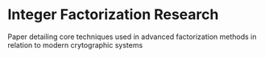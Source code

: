 # Integer Factorization Research

Paper detailing core techniques used in advanced factorization methods in relation to modern crytographic systems
